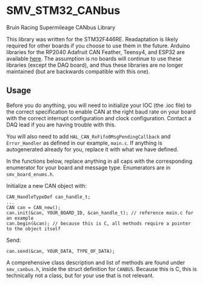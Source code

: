 # SMV_STM32_CANbus
Bruin Racing Supermileage CANbus Library

This library was written for the STM32F446RE. Readaptation is likely required for other boards if you choose to use them in the future. Arduino libraries for the RP2040 Adafruit CAN Feather, Teensy4, and ESP32 are available [here](https://github.com/UCLA-Bruin-Supermileage/UCLA-SMV-CAN/tree/main). The assumption is no boards will continue to use these libraries (except the DAQ board), and thus these libraries are no longer maintained (but are backwards compatible with this one).

## Usage

Before you do anything, you will need to initialize your IOC (the .ioc file) to the correct specification to enable CAN at the right baud rate on your board with the correct interrupt configuration and clock configuration. Contact a DAQ lead if you are having trouble with this.

You will also need to add `HAL_CAN_RxFifo0MsgPendingCallback` and `Error_Handler` as defined in our example, `main.c`. If anything is autogenerated already for you, replace it with what we have defined.

In the functions below, replace anything in all caps with the corresponding enumerator for your board and message type. Enumerators are in `smv_board_enums.h`.

Initialize a new CAN object with:

```
CAN_HandleTypeDef can_handle_t;
...
CAN can = CAN_new();
can.init(&can, YOUR_BOARD_ID, &can_handle_t); // reference main.c for an example
can.begin(&can); // because this is C, all methods require a pointer to the object itself
```
Send:
```
can.send(&can, YOUR_DATA, TYPE_OF_DATA);
```

A comprehensive class description and list of methods are found under `smv_canbus.h`, inside the struct definition for `CANBUS`. Because this is C, this is technically not a class, but for your use that is not relevant.